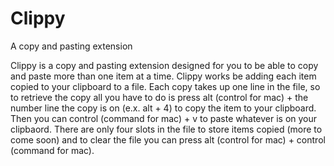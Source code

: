 # Clippy
A copy and pasting extension

Clippy is a copy and pasting extension designed for you to be able to copy and paste more than one item at a time. Clippy works be adding each item copied to your clipboard to a file. Each copy takes up one line in the file, so to retrieve the copy all you have to do is press alt (control for mac) + the number line the copy is on (e.x. alt + 4) to copy the item to your clipboard. Then you can control (command for mac) + v to paste whatever is on your clipbaord. There are only four slots in the file to store items copied (more to come soon) and to clear the file you can press alt (control for mac) + control (command for mac). 
